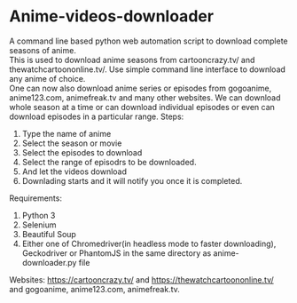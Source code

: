 # Anime-videos-downloader

A command line based python web automation script to download complete seasons of anime.  
This is used to download anime seasons from cartooncrazy.tv/ and thewatchcartoononline.tv/. Use simple command line interface to download any anime of choice.  
One can now also download anime series or episodes from gogoanime, anime123.com, animefreak.tv and many other websites.
We can download whole season at a time or can download individual episodes or even can download episodes in a particular range.
Steps:  
  1. Type the name of anime  
  2. Select the season or movie  
  3. Select the episodes to download
  4. Select the range of episodrs to be downloaded.
  5. And let the videos download  
  6. Downlading starts and it will notify you once it is completed.  
  
Requirements:  
  1. Python 3  
  2. Selenium
  3. Beautiful Soup
  4. Either one of Chromedriver(in headless mode to faster downloading), Geckodriver or PhantomJS in the same directory as anime-downloader.py file
 
Websites: https://cartooncrazy.tv/ and https://thewatchcartoononline.tv/ and gogoanime, anime123.com, animefreak.tv. 

